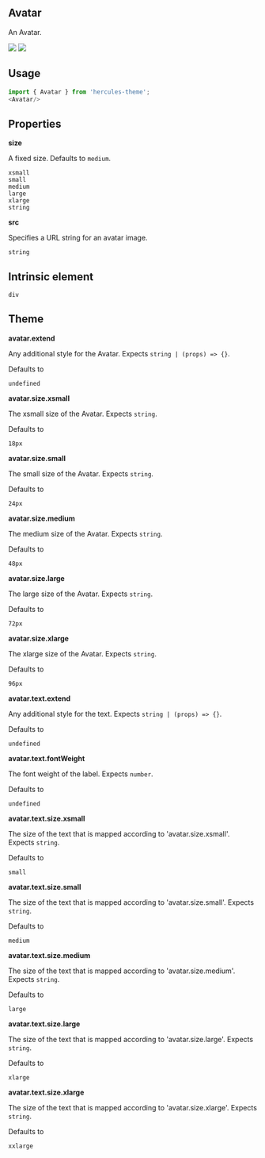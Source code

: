 ## Avatar
An Avatar.

[![](https://cdn-images-1.medium.com/fit/c/120/120/1*TD1P0HtIH9zF0UEH28zYtw.png)](https://storybook.grommet.io/?selectedKind=Avatar&full=0&addons=0&stories=1&panelRight=0) [![](https://codesandbox.io/static/img/play-codesandbox.svg)](https://codesandbox.io/s/github/hercules/hercules-sandbox?initialpath=/avatar&module=%2Fsrc%2FAvatar.js)
## Usage

```javascript
import { Avatar } from 'hercules-theme';
<Avatar/>
```

## Properties

**size**

A fixed size. Defaults to `medium`.

```
xsmall
small
medium
large
xlarge
string
```

**src**

Specifies a URL string for an avatar image.

```
string
```
  
## Intrinsic element

```
div
```
## Theme
  
**avatar.extend**

Any additional style for the Avatar. Expects `string | (props) => {}`.

Defaults to

```
undefined
```

**avatar.size.xsmall**

The xsmall size of the Avatar. Expects `string`.

Defaults to

```
18px
```

**avatar.size.small**

The small size of the Avatar. Expects `string`.

Defaults to

```
24px
```

**avatar.size.medium**

The medium size of the Avatar. Expects `string`.

Defaults to

```
48px
```

**avatar.size.large**

The large size of the Avatar. Expects `string`.

Defaults to

```
72px
```

**avatar.size.xlarge**

The xlarge size of the Avatar. Expects `string`.

Defaults to

```
96px
```

**avatar.text.extend**

Any additional style for the text. Expects `string | (props) => {}`.

Defaults to

```
undefined
```

**avatar.text.fontWeight**

The font weight of the label. Expects `number`.

Defaults to

```
undefined
```

**avatar.text.size.xsmall**

The size of the text that is mapped according to 'avatar.size.xsmall'. Expects `string`.

Defaults to

```
small
```

**avatar.text.size.small**

The size of the text that is mapped according to 'avatar.size.small'. Expects `string`.

Defaults to

```
medium
```

**avatar.text.size.medium**

The size of the text that is mapped according to 'avatar.size.medium'. Expects `string`.

Defaults to

```
large
```

**avatar.text.size.large**

The size of the text that is mapped according to 'avatar.size.large'. Expects `string`.

Defaults to

```
xlarge
```

**avatar.text.size.xlarge**

The size of the text that is mapped according to 'avatar.size.xlarge'. Expects `string`.

Defaults to

```
xxlarge
```
